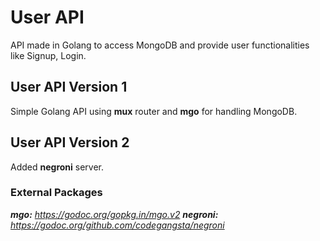 # User API

API made in Golang to access MongoDB and provide user functionalities like Signup, Login.

## User API Version 1

Simple Golang API using **mux** router and **mgo** for handling MongoDB.

## User API Version 2

Added **negroni** server.

### External Packages

***mgo:** <https://godoc.org/gopkg.in/mgo.v2>*
***negroni:** <https://godoc.org/github.com/codegangsta/negroni>*